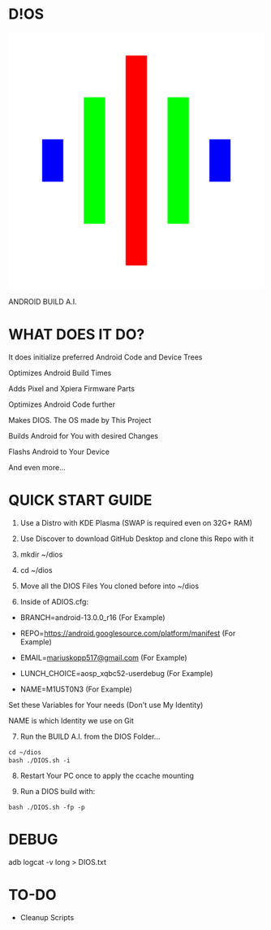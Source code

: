 <p align="center">

# D!OS

![DIOS IMAGE](https://github.com/DEV-ICE-SOFTWARE-TECHNOLOGIES/DIOS/blob/main/DIOS.png)

ANDROID BUILD A.I.

</p>

# WHAT DOES IT DO?

It does initialize preferred Android Code and Device Trees

Optimizes Android Build Times

Adds Pixel and Xpiera Firmware Parts

Optimizes Android Code further

Makes DIOS. The OS made by This Project

Builds Android for You with desired Changes

Flashs Android to Your Device

And even more...


# QUICK START GUIDE

1. Use a Distro with KDE Plasma (SWAP is required even on 32G+ RAM)

2. Use Discover to download GitHub Desktop and clone this Repo with it

3. mkdir ~/dios

4. cd ~/dios

5. Move all the DIOS Files You cloned before into ~/dios

6. Inside of ADIOS.cfg:

- BRANCH=android-13.0.0_r16 (For Example)

- REPO=https://android.googlesource.com/platform/manifest  (For Example)

- EMAIL=mariuskopp517@gmail.com  (For Example)

- LUNCH_CHOICE=aosp_xqbc52-userdebug  (For Example)

- NAME=M1U5T0N3  (For Example)


Set these Variables for Your needs (Don't use My Identity)

NAME is which Identity we use on Git


7. Run the BUILD A.I. from the DIOS Folder...
```
cd ~/dios
bash ./DIOS.sh -i
```
8. Restart Your PC once to apply the ccache mounting

9. Run a DIOS build with:
```
bash ./DIOS.sh -fp -p
```
# DEBUG

adb logcat -v long > DIOS.txt 

# TO-DO

- Cleanup Scripts
